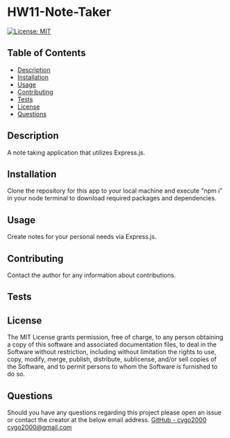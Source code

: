 # HW11-Note-Taker
[![License: MIT](https://img.shields.io/badge/License-MIT-yellow.svg)](https://opensource.org/licenses/MIT)
## Table of Contents
- [Description](#description)
- [Installation](#installation)
- [Usage](#usage)
- [Contributing](#contributing)
- [Tests](#tests)
- [License](#license)
- [Questions](#questions)
## Description
A note taking application that utilizes Express.js.
## Installation
Clone the repository for this app to your local machine and execute "npm i" in your node terminal to download required packages and dependencies. 
## Usage
Create notes for your personal needs via Express.js.
## Contributing
Contact the author for any information about contributions.
## Tests

## License
The MIT License grants permission, free of charge, to any person obtaining a copy of this software and associated documentation files, to deal in the Software without restriction, including without limitation the rights to use, copy, modify, merge, publish, distribute, sublicense, and/or sell copies of the Software, and to permit persons to whom the Software is furnished to do so.
## Questions
Should you have any questions regarding this project please open an issue or contact the creator at the below email address.
[GitHub - cvgo2000](https://github.com/cvgo2000)
[cvgo2000@gmail.com](cvgo2000@gmail.com)